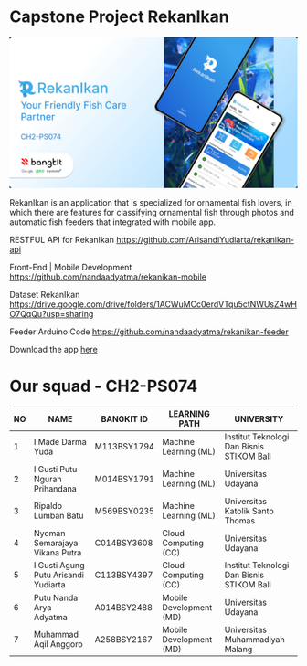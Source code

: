 # Capstone Project RekanIkan

![alt text](https://github.com//SemarajayaVP/capstone-project-rekanikan/blob/main/RekanIkanHeader.jpg?raw=true)

RekanIkan is an application that is specialized for ornamental fish lovers, in which there are features for classifying ornamental fish through photos and automatic fish feeders that integrated with mobile app.

RESTFUL API for RekanIkan
https://github.com/ArisandiYudiarta/rekanikan-api

Front-End | Mobile Development
https://github.com/nandaadyatma/rekanikan-mobile

Dataset RekanIkan
https://drive.google.com/drive/folders/1ACWuMCc0erdVTqu5ctNWUsZ4wHO7QqQu?usp=sharing

Feeder Arduino Code
https://github.com/nandaadyatma/rekanikan-feeder

Download the app [here](https://drive.google.com/drive/folders/1QljgKUG8qLlGLjXl19limGA9DE6__1D4?usp=sharing)

# Our squad - CH2-PS074

| NO | NAME | BANGKIT ID | LEARNING PATH | UNIVERSITY |
|---|---|---|---|---|
| 1 | I Made Darma Yuda | M113BSY1794 | Machine Learning (ML) |  Institut Teknologi Dan Bisnis STIKOM Bali |
| 2 | I Gusti Putu Ngurah Prihandana | M014BSY1791  | Machine Learning (ML) | Universitas Udayana |
| 3 | Ripaldo Lumban Batu | M569BSY0235 | Machine Learning (ML) | Universitas Katolik Santo Thomas |
| 4 | Nyoman Semarajaya Vikana Putra | C014BSY3608 | Cloud Computing (CC) | Universitas Udayana |
| 5 | I Gusti Agung Putu Arisandi Yudiarta | C113BSY4397 | Cloud Computing (CC) |  Institut Teknologi Dan Bisnis STIKOM Bali |
| 6 | Putu Nanda Arya Adyatma | A014BSY2488 | Mobile Development (MD) | Universitas Udayana |
| 7 | Muhammad Aqil Anggoro | A258BSY2167 | Mobile Development (MD) | Universitas Muhammadiyah Malang |
